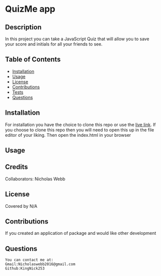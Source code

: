
# QuizMe app
 

## Description 
  In this project you can take a JavaScript Quiz that will allow you to save your score and initials for all your friends to see.
    

    
## Table of Contents
  - [Installation](#installation)
  - [Usage](#usage)
  - [License](#license)
  - [Contributions](#contributions)
  - [Tests](#tests)
  - [Questions](#questions)
    
## Installation
  For installation you have the choice to clone this repo or use the [live link](https://kingnick253.github.io/quizMe/). If you choose to clone this repo then you will need to open this up in the file editor of your liking. Then open the index.html in your browser
    
    
## Usage
  
  
    
## Credits
Collaborators: Nicholas Webb
    
  
    
    
## License
 
Covered by N/A
    
  
    
  ## Contributions
    
  If you created an application of package and would like other development
    

    
  ## Questions
    You can contact me at:
    Gmail:Nicholaswebb2016@gmail.com
    Github:KingNick253
     